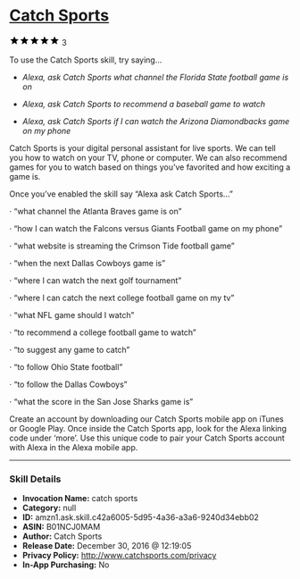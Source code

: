 # [Catch Sports](http://alexa.amazon.com/#skills/amzn1.ask.skill.c42a6005-5d95-4a36-a3a6-9240d34ebb02)
![5 stars](../../images/ic_star_black_18dp_1x.png)![5 stars](../../images/ic_star_black_18dp_1x.png)![5 stars](../../images/ic_star_black_18dp_1x.png)![5 stars](../../images/ic_star_black_18dp_1x.png)![5 stars](../../images/ic_star_black_18dp_1x.png) 3

To use the Catch Sports skill, try saying...

* *Alexa, ask Catch Sports what channel the Florida State football game is on*

* *Alexa, ask Catch Sports to recommend a baseball game to watch*

* *Alexa, ask Catch Sports if I can watch the Arizona Diamondbacks game on my phone*

Catch Sports is your digital personal assistant for live sports. We can tell you how to watch on your TV, phone or computer. We can also recommend games for you to watch based on things you’ve favorited and how exciting a game is.

Once you’ve enabled the skill say “Alexa ask Catch Sports…”

· “what channel the Atlanta Braves game is on”

· “how I can watch the Falcons versus Giants Football game on my phone”

· “what website is streaming the Crimson Tide football game”

· “when the next Dallas Cowboys game is”

· “where I can watch the next golf tournament”

· “where I can catch the next college football game on my tv”

· “what NFL game should I watch”

· “to recommend a college football game to watch”

· “to suggest any game to catch”

· “to follow Ohio State football”

· “to follow the Dallas Cowboys”

· “what the score in the San Jose Sharks game is”

Create an account by downloading our Catch Sports mobile app on iTunes or Google Play. Once inside the Catch Sports app, look for the Alexa linking code under ‘more’. Use this unique code to pair your Catch Sports account with Alexa in the Alexa mobile app.

***

### Skill Details

* **Invocation Name:** catch sports
* **Category:** null
* **ID:** amzn1.ask.skill.c42a6005-5d95-4a36-a3a6-9240d34ebb02
* **ASIN:** B01NCJ0MAM
* **Author:** Catch Sports
* **Release Date:** December 30, 2016 @ 12:19:05
* **Privacy Policy:** http://www.catchsports.com/privacy
* **In-App Purchasing:** No
